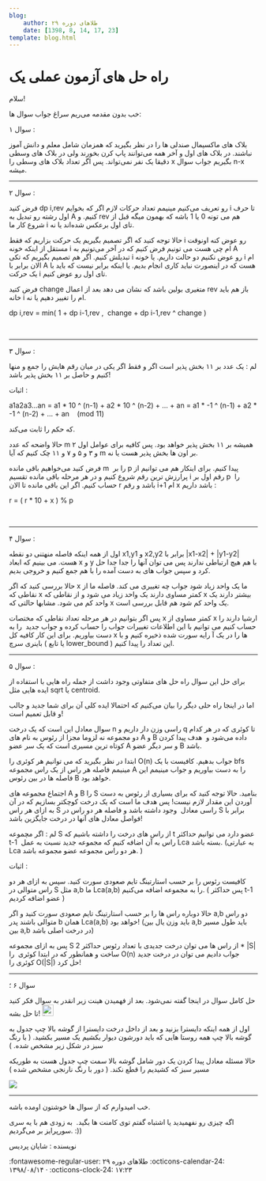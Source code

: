 ```yaml
---
blog:
    author: طلاهای دوره ۲۹
    date: [1398, 8, 14, 17, 23]
template: blog.html
---
```

# راه حل های آزمون عملی یک

<div class="cnt">
<p>سلام!</p>
<p>خب بدون مقدمه می‌ریم سراغ جواب سوال ها:</p>

<p>سوال ۱ :‌</p>

<p>بلاک های ماکسیمال صندلی ها را در نظر بگیرید که همزمان شامل معلم و دانش آموز نباشند. در بلاک های اول و آخر همه می‌توانند پاپ کرن بخورند ولی در بلاک های وسطی دقیقا یک نفر نمی‌تواند. پس اگر تعداد بلاک های وسطی را x بگیریم جواب سوال n-x میشه.</p>

<hr/>

<p>سوال ۲ :</p>

<p>فرض کنید dp i,rev رو تعریف می‌کنیم مینیمم تعداد حرکات لازم اگر که بخوایم i تا حرف اول رشته رو تبدیل به A کنیم. و rev هم می تونه 0 یا 1 باشه که بهمون میگه قبل از شروع کار ما i تای اول برعکس شده‌اند یا نه.</p>
<p>حالا توجه کنید که اگر تصمیم بگیریم یک حرکت بزاریم که فقط i رو عوض کنه اونوقت مستقل از اینکه خونه i ام چی هست می تونیم فرض کنیم که در آخر می‌تونیم به A تبدیلش کنیم. اگر هم تصمیم بگیریم که تکی i رو عوض نکنیم دو حالت داریم. یا خونه i ام الان برابر با A هست که در اینصورت نباید کاری انجام بدیم. یا اینکه برابر نیست که باید با یک حرکت i تای اول رو عوض کنیم.</p>
<p>فرض کتید change متغیری بولین باشد که نشان می دهد بعد از اعمال rev باز هم باید خانه i ام را تغییر دهیم یا نه.</p>
<p dir="ltr">dp i,rev = min( 1 + dp i-1,rev ,  change + dp i-1,rev ^ change )</p>
<p dir="ltr"> </p>
<hr/>

<p>سوال ۳ :</p>

<p>لم : یک عدد بر ۱۱ بخش پذیر است اگر و فقط اگر یکی در میان رقم هایش را جمع و منها کنیم و حاصل بر ۱۱ بخش پذیر باشد!</p>

<p>اثبات :</p>
<p dir="ltr">a1a2a3...an = a1 * 10 ^ (n-1) + a2 * 10 ^ (n-2) + ... + an = a1 * -1 ^ (n-1) + a2 * -1 ^ (n-2) + ... + an    (mod 11)</p>
<p>که حکم را ثابت می‌کند.</p>

<p>حالا واضحه که عدد m همیشه بر ۱۱ بخش پذیر خواهد بود. پس کافیه برای عوامل اول ۲ و ۳ و ۵ و ۷ و ۱۱ چک کنیم که آیا m بر اون ها بخش پذیر هست یا نه.</p>
<p>فرض کنید می‌خواهیم باقی مانده m  را بر p پیدا کنیم. برای اینکار هم می توانیم از پرارزش ترین رقم شروع کنیم و در هر مرحله باقی مانده تقسیم i رقم اول بر p  را حساب کنیم. اگر این باقی مانده تا الان r باشد و رقم i+1 ام x باشد داریم :</p>
<p dir="ltr">r = ( r * 10 + x ) % p</p>
<p dir="ltr"> </p>
<hr/>

<p>سوال ۴ :</p>

<p>اول از همه اینکه فاصله منهتنی دو نقطه x1,y1 و x2,y2 برابر با |x1-x2| + |y1-y2| هست. می بینیم که ابعاد x و y با هم هیچ ارتباطی ندارند پس می توان آنها را جدا جدا حل کرد و سپس جواب های به دست آمده را با هم جمع کنیم و خروجی بدیم.</p>
<p>حالا بررسی کنید که اگر x ما یک واحد زیاد شود جواب چه تغییری می کند. فاصله ما از نقاطی که x کمتر مساوی دارند یک واحد زیاد می شود و از نقاطی که x بیشتر دارند یک واحد کم می شود. مشابها حالتی که x یک واحد کم شود هم قابل بررسی است.</p>
<p>پس اگر بتوانیم در هر مرحله تعداد نقاطی که مختصات x کمتر مساوی از x ارشیا دارند را حساب کنیم می توانیم با این اطلاعات تغییرات جواب را حساب کرده و جواب جدید  را به دست بیاوریم. برای این کار کافیه کل x ها را در یک آ رایه سورت شده ذخیره کنیم و با باینری سرچ ( یا تابع lower_bound ) این تعداد را پیدا کنیم.</p>

<hr/>

<p>سوال ۵ :</p>

<p>برای حل این سوال راه حل های متفاوتی وجود داشت از جمله راه هایی با استفاده از ایده هایی مثل sqrt یا centroid.</p>
<p>اما در اینجا راه حلی دیگر را بیان می‌کنیم که احتمالا ایده کلی آن برای شما جدید و جالب و قابل تعمیم است!</p>
<p>سوال معادل این است که یک درخت n راسی وزن دار داریم و q تا کوئری که در هر کدام دو مجموعه نه لزوما مجزا از رئوس به نام های A و B داده می‌شود و  هدف پیدا کردن کوتاه ترین مسیری است که یک سر عضو A و سر دیگر عضو B باشد.</p>
<p>ابتدا در نظر بگیرید که می توانیم هر کوئری را O(n) جواب بدهیم. کافیست با یک bfs مینیمم فاصله هر راس از یک راس مجموعه A را به دست بیاوریم و جواب مینیمم این فاصله ها در بین رئوس B خواهد بود.</p>
<p>اجتماع مجموعه های A و B را S بنامید. حالا توجه کنید که برای بسیاری از رئوس به دست آوردن این مقدار لازم نیست! پس هدف ما است که یک درخت کوچکتر بسازیم که در آن به ازای هر راس S راسی معادل  وجود داشته باشد و فاصله هر دو راس در S برابر با فواصل معادل های آنها در درخت جایگزین باشد!</p>

<p>لم : اگر مچموعه S از راس های درخت را داشته باشیم که t عضو دارد می توانیم حداکثر t-1  راس به آن اضافه کنیم که مجموعه جدید نسبت به عمل Lca بسته باشد. (به عبارتی Lca هر دو راس مجموعه عضو مجموعه باشد.‌ )</p>
<p>اثبات :</p>
<p>کافیست رئوس را بر حسب استارتینگ تایم صعودی سورت کنید. سپس به ازای هر دو راس متوالی در S مثل a,b ما Lca(a,b) را به مجموعه اضافه می‌کنیم. ( پس حداکثر t-1 عضو اضافه کردیم )</p>
<p>حالا دوباره راس ها را بر حسب استارتینگ تایم صعودی سورت کنید و اگر a,b دو راس متوالی باشند پدر b همان Lca(a,b) خواهد بود! (باید وزن یال بین a,b باید طول مسیر بین a,b در درخت اصلی باشد)</p>

<p>پس به ازای مجموعه S از راس ها می توان درخت جدیدی با تعداد رئوس حداکثر 2 * |S| ساخت و همانطور که در ابتدا کوئری  را O(n) جواب دادیم می توان در درخت جدید کوئری را O(|S|) حل کرد!</p>

<hr/>

<p>سوال ۶ ؛</p>

<p>حل کامل سوال در اینجا گفته نمی‌شود. بعد از فهمیدن هینت زیر انقدر به سوال فکر کنید تا حل بشه! <img alt="laugh" height="23" src="http://blog.ir/media/script/ckeditor/4.12.1/plugins/smiley/images/teeth_smile.png" title="laugh" width="23"/></p>

<p>اول از همه اینکه دایسترا بزنید و بعد از داخل درخت دایسترا از گوشه بالا چپ جدول به گوشه بالا چپ همه روستا هایی که باید دورشون دیوار بکشیم یک مسیر بکشید. ( با رنگ سبز در شکل زیر مشخص شده. )</p>
<p>حالا مسئله معادل پیدا کردن یک دور شامل گوشه بالا سمت چپ جدول هست به طوریکه مسیر سبز که کشیدیم را قطع نکند. ( دور با رنگ نارنجی مشخص شده )</p>

<p><a href="//bayanbox.ir/info/6716592325092842400/20191105-224835" target="_blank"><img src="//bayanbox.ir/preview/6716592325092842400/20191105-224835.jpg" referrerpolicy="no-referrer"/></a></p>

<hr/>

<p>خب امیدوارم که از سوال ها خوشتون اومده باشه.</p>
<p>اگه چیزی رو نفهمیدید یا اشتباه گفتم توی کامنت ها بگید.  به زودی هم با یه سری سورپرایز بر می‌گردیم. :))</p>

<p>نویسنده : شایان پردیس</p>
</div>

<div class="blog-info" markdown>
<span class="blog-author">
:fontawesome-regular-user: طلاهای دوره ۲۹
</span>
<span class="blog-date">
:octicons-calendar-24: ۱۳۹۸/۰۸/۱۴ · :octicons-clock-24: ۱۷:۲۳
</span>
</div>

